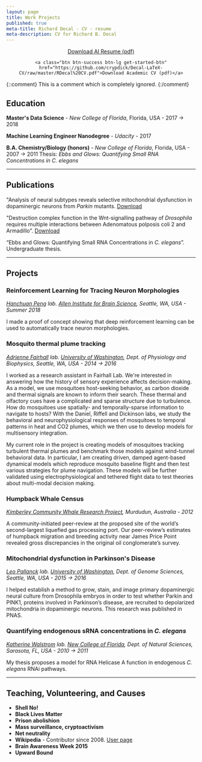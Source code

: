 ```yaml
---
layout: page
title: Work Projects
published: true
meta-title: Richard Decal - CV - resume
meta-description: CV for Richard B. Decal
---
```


<center>
<div class="get-started-wrap">
  <a class="btn btn-success btn-lg get-started-btn" href="https://github.com/crypdick/Decal-LaTeX-CV/blob/master/Richard-Decal-resume.pdf">Download AI Resume (pdf)</a>
  
    <a class="btn btn-success btn-lg get-started-btn" href="https://github.com/crypdick/Decal-LaTeX-CV/raw/master/RDecal%20CV.pdf">Download Academic CV (pdf)</a>
</div>
</center>


{::comment}
This is a comment which is
completely ignored.
{:/comment}

## Education

**Master's Data Science** - *New College of Florida*, Florida, USA - 2017 → 2018

**Machine Learning Engineer Nanodegree** - *Udacity* - 2017

**B.A. Chemistry/Biology (honors)** - *New College of Florida*, Florida, USA - 2007 → 2011
Thesis: *Ebbs and Glows: Quantifying Small RNA Concentrations in C. elegans*


---

## Publications
"Analysis of neural subtypes reveals selective mitochondrial dysfunction in dopaminergic neurons from _Parkin_ mutants. [Download](https://www.researchgate.net/publication/225302391_Analysis_of_neural_subtypes_reveals_selective_mitochondrial_dysfunction_in_dopaminergic_neurons_from_parkin_mutants)


"Destruction complex function in the Wnt-signalling pathway of _Drosophila_ requires multiple interactions between Adenomatous polposis coli 2 and Armadillo". [Download](https://www.researchgate.net/publication/51884043_Destruction_Complex_Function_in_the_Wnt_Signaling_Pathway_of_Drosophila_Requires_Multiple_Interactions_Between_Adenomatous_Polyposis_Coli_2_and_Armadillo)

“Ebbs and Glows: Quantifying Small RNA Concentrations in _C. elegans_”. Undergraduate thesis. 

---

## Projects

### Reinforcement Learning for Tracing Neuron Morphologies
_[Hanchuan Peng](https://www.alleninstitute.org/what-we-do/brain-science/research/products-tools/vaa3d/) lab. [Allen Institute for Brain Science](https://www.alleninstitute.org/what-we-do/brain-science/), Seattle, WA, USA - Summer 2018_

I made a proof of concept showing that deep reinforcement learning can be used to automatically trace neuron morphologies.

### Mosquito thermal plume tracking
_[Adrienne Fairhall](www.fairhalllab.com) lab. [University of Washington](uw.edu), Dept. of Physiology and Biophysics, Seattle, WA, USA - 2014 → 2016_

I worked as a research assistant in Fairhall Lab. We're interested in answering how the history of sensory experience affects decision-making. As a model, we use mosquitoes host-seeking behavior, as carbon dioxide and thermal signals are known to inform their search. These thermal and olfactory cues have a complicated and sparse structure due to turbulence. How do mosquitoes use spatially- and temporally-sparse information to navigate to hosts? With the Daniel, Riffell and Dickinson labs, we study the behavioral and neurophysiological responses of mosquitoes to temporal patterns in heat and CO2 plumes, which we then use to develop models for multisensory integration.

My current role in the project is creating models of mosquitoes tracking turbulent thermal plumes and benchmark those models against wind-tunnel behavioral data. In particular, I am creating driven, damped agent-based dynamical models which reproduce mosquito baseline flight and then test various strategies for plume navigation. These models will be further validated using electrophysiological and tethered flight data to test theories about multi-modal decision making.


### Humpback Whale Census
_[Kimberley Community Whale Research Project](https://kimberleycommunitywhaleresearch.wordpress.com/), Murdudun, Australia - 2012_

A community-initiated peer-review at the proposed site of the world’s second-largest liquefied gas processing port. Our peer-review’s estimates of humpback migration and breeding activity near James Price Point revealed gross discrepancies in the original oil conglomerate’s survey.

### Mitochondrial dysfunction in Parkinson's Disease
_[Leo Pallanck](http://www.gs.washington.edu/faculty/pallanck.htm) lab. [University of Washington](uw.edu), Dept. of Genome Sciences, Seattle, WA, USA - 2015 → 2016_

I helped establish a method to grow, stain, and image primary dopaminergic neural culture from Drosophila embryos in order to test whether Parkin and PINK1, proteins involved in Parkinson’s disease, are recruited to depolarized mitochondria in dopaminergic neurons. This research was published in PNAS.

### Quantifying endogenous sRNA concentrations in _C. elegans_
_[Katherine Walstrom](https://www.ncf.edu/directory/listing/katherine-walstrom/) lab. [New College of Florida](ncf.edu), Dept. of Natural Sciences, Sarasota, FL, USA - 2010 → 2011_

My thesis proposes a model for RNA Helicase A function in endogenous _C. elegans_ RNAi pathways.

---

## Teaching, Volunteering, and Causes
- **Shell No!**
- **Black Lives Matter**
- **Prison abolishion**
- **Mass surveillance, cryptoactivism**
- **Net neutrality**
- **Wikipedia** - Contributor since 2008. [User page](https://en.wikipedia.org/wiki/User:Richard.decal)
- **Brain Awareness Week 2015**
- **Upward Bound**

